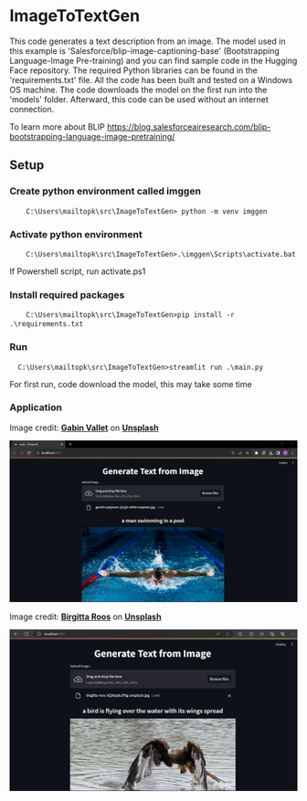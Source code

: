 # ImageToTextGen
This code generates a text description from an image. The model used in this example is 'Salesforce/blip-image-captioning-base' (Bootstrapping Language-Image Pre-training) and you can find sample code in the Hugging Face repository. 
The required Python libraries can be found in the 'requirements.txt' file. All the code has been built and tested on a Windows OS machine. The code downloads the model on the first run into the 'models' folder. Afterward, this code can be used without an internet connection.

To learn more about BLIP https://blog.salesforceairesearch.com/blip-bootstrapping-language-image-pretraining/

## Setup
### Create python environment called imggen
```dos
    C:\Users\mailtopk\src\ImageToTextGen> python -m venv imggen
```

### Activate python environment
```dos
    C:\Users\mailtopk\src\ImageToTextGen>.\imggen\Scripts\activate.bat
```
If Powershell script, run activate.ps1

### Install required packages
```dos
    C:\Users\mailtopk\src\ImageToTextGen>pip install -r .\requirements.txt
```

### Run 
```dos
  C:\Users\mailtopk\src\ImageToTextGen>streamlit run .\main.py
``` 
For first run, code download the model, this may take some time

### Application

Image credit: **[Gabin Vallet](https://unsplash.com/@gabinvallet?utm_source=unsplash&utm_medium=referral&utm_content=creditCopyText)** on **[Unsplash](https://unsplash.com/photos/J154nEkpzlQ?utm_source=unsplash&utm_medium=referral&utm_content=creditCopyText)**
  

![Main Screen](images/MainScreen2.png)

Image credit: **[Birgitta Roos](https://unsplash.com/@birgittaroos?utm_source=unsplash&utm_medium=referral&utm_content=creditCopyText")**
on **[Unsplash]("https://unsplash.com/photos/5Q30qduJfVg?utm_source=unsplash&utm_medium=referral&utm_content=creditCopyText)**
  
![Main Screen](images/MainScreen.png)


